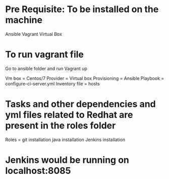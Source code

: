 # Pre Requisite: To be installed on the machine
Ansible
Vagrant
Virtual Box

# To run vagrant file
Go to ansible folder and run Vagrant up

Vm box = Centos/7
Provider = Virtual box
Provisioning = Ansible
Playbook = configure-ci-server.yml
Inventory file = hosts

# Tasks and other dependencies and yml files related to Redhat are present in the roles folder

Roles = git installation
        java installation
		Jenkins installation
		
 # Jenkins would be running on localhost:8085

